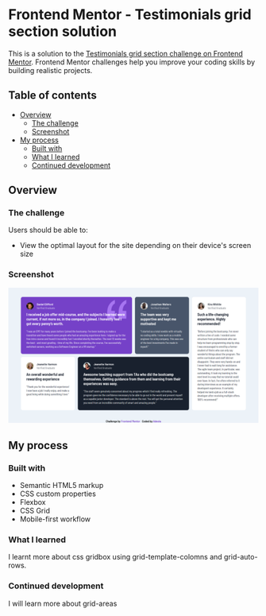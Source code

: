 # Frontend Mentor - Testimonials grid section solution

This is a solution to the [Testimonials grid section challenge on Frontend Mentor](https://www.frontendmentor.io/challenges/testimonials-grid-section-Nnw6J7Un7). Frontend Mentor challenges help you improve your coding skills by building realistic projects. 

## Table of contents

- [Overview](#overview)
  - [The challenge](#the-challenge)
  - [Screenshot](#screenshot)
- [My process](#my-process)
  - [Built with](#built-with)
  - [What I learned](#what-i-learned)
  - [Continued development](#continued-development)


## Overview

### The challenge

Users should be able to:

- View the optimal layout for the site depending on their device's screen size

### Screenshot

![](./screenshot.png)



## My process

### Built with

- Semantic HTML5 markup
- CSS custom properties
- Flexbox
- CSS Grid
- Mobile-first workflow



### What I learned


I learnt more about css gridbox using grid-template-colomns and grid-auto-rows.


### Continued development
I will learn more about grid-areas



